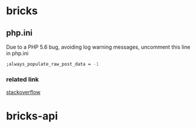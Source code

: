 # bricks

## php.ini

Due to a PHP 5.6 bug, avoiding log warning messages, uncomment this line in php.ini

```bash
;always_populate_raw_post_data = -1
```

### related link

[stackoverflow](http://stackoverflow.com/questions/26261001/warning-about-http-raw-post-data-being-deprecated)
# bricks-api

